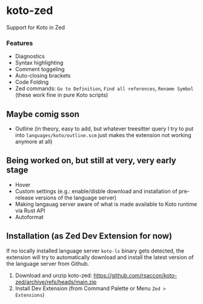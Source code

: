 # koto-zed
Support for Koto in Zed

### Features
- Diagnostics
- Syntax highlighting
- Comment toggeling
- Auto-closing brackets
- Code Folding
- Zed commands: `Go to Definition`, `Find all references`, `Rename Symbol` (these work fine in pure Koto scripts)

## Maybe comig sson
- Outline (in theory, easy to add, but whatever treesitter query I try to put into `languages/koto/outline.scm` just makes the extension not working anymore at all)

## Being worked on, but still at very, very early stage
- Hover
- Custom settings (e.g.: enable/disble download and installation of pre-release versions of the language server)
- Making langauag server aware of what is made available to Koto runtime via Rust API
- Autoformat

## Installation (as Zed Dev Extension for now)
If no locally installed language server `koto-ls` binary gets detected, the extension will try to automatically download and install the latest version of the language server from Github.
1. Download and unzip koto-zed: https://github.com/rsaccon/koto-zed/archive/refs/heads/main.zip
2. Install Dev Extension (from Command Palette or Menu `Zed > Extensions`)
